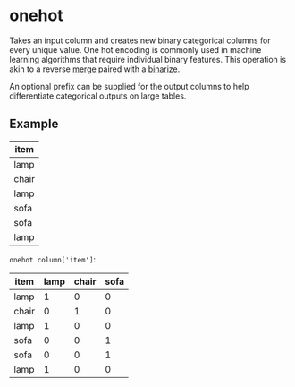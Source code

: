 # onehot

Takes an input column and creates new binary categorical columns for every unique value. One hot encoding is commonly used in machine learning algorithms that require individual binary features. This operation is akin to a reverse [merge](./merge.md) paired with a [binarize](./binarize.md).

An optional prefix can be supplied for the output columns to help differentiate categorical outputs on large tables.

## Example

| item  |
| ----- |
| lamp  |
| chair |
| lamp  |
| sofa  |
| sofa  |
| lamp  |

`onehot column['item']`:

| item  | lamp | chair | sofa |
| ----- | ---- | ----- | ---- |
| lamp  | 1    | 0     | 0    |
| chair | 0    | 1     | 0    |
| lamp  | 1    | 0     | 0    |
| sofa  | 0    | 0     | 1    |
| sofa  | 0    | 0     | 1    |
| lamp  | 1    | 0     | 0    |